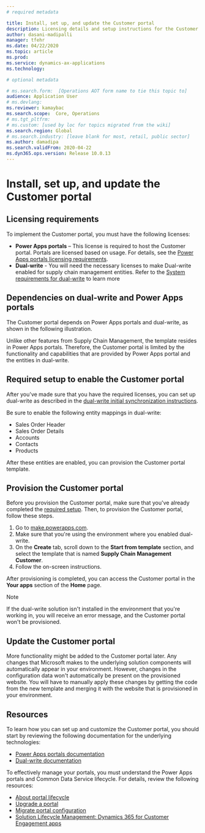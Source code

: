 ```yaml
---
# required metadata

title: Install, set up, and update the Customer portal
description: Licensing details and setup instructions for the Customer portal
author: dasani-madipalli
manager: tfehr
ms.date: 04/22/2020
ms.topic: article
ms.prod: 
ms.service: dynamics-ax-applications
ms.technology: 

# optional metadata

# ms.search.form:  [Operations AOT form name to tie this topic to]
audience: Application User
# ms.devlang: 
ms.reviewer: kamaybac
ms.search.scope:  Core, Operations
# ms.tgt_pltfrm: 
# ms.custom: [used by loc for topics migrated from the wiki]
ms.search.region: Global
# ms.search.industry: [leave blank for most, retail, public sector]
ms.author: damadipa
ms.search.validFrom: 2020-04-22
ms.dyn365.ops.version: Release 10.0.13
---
```


# Install, set up, and update the Customer portal

## Licensing requirements

To implement the Customer portal, you must have the following licenses:

- **Power Apps portals** – This license is required to host the Customer portal. Portals are licensed based on usage. For details, see the [Power Apps portals licensing requirements](https://docs.microsoft.com/power-platform/admin/powerapps-flow-licensing-faq#portals).
- **Dual-write** - You will need the necessary licenses to make Dual-write enabled for supply chain management entities. Refer to the [System requirements for dual-write](../../fin-ops-core/dev-itpro/data-entities/dual-write/dual-write-system-req.md) to learn more

## Dependencies on dual-write and Power Apps portals

The Customer portal depends on Power Apps portals and dual-write, as shown in the following illustration.

Unlike other features from Supply Chain Management, the template resides in Power Apps portals. Therefore, the Customer portal is limited by the functionality and capabilities that are provided by Power Apps portal and the entities in dual-write.

<a name="required-setup"></a>

## Required setup to enable the Customer portal

After you've made sure that you have the required licenses, you can set up dual-write as described in the [dual-write initial synchronization instructions](../../fin-ops-core/dev-itpro/data-entities/dual-write/initial-sync.md).

Be sure to enable the following entity mappings in dual-write:

- Sales Order Header
- Sales Order Details
- Accounts
- Contacts
- Products

After these entities are enabled, you can provision the Customer portal template.

## Provision the Customer portal

Before you provision the Customer portal, make sure that you've already completed the [required setup](#required-setup). Then, to provision the Customer portal, follow these steps.

1. Go to [make.powerapps.com](http://make.powerapps.com/).
2. Make sure that you're using the environment where you enabled dual-write.
3. On the **Create** tab, scroll down to the **Start from template** section, and select the template that is named **Supply Chain Management Customer**.
4. Follow the on-screen instructions.

After provisioning is completed, you can access the Customer portal in the **Your apps** section of the **Home** page.

> [!NOTE]
> If the dual-write solution isn't installed in the environment that you're working in, you will receive an error message, and the Customer portal won't be provisioned.

## Update the Customer portal

More functionality might be added to the Customer portal later. Any changes that Microsoft makes to the underlying solution components will automatically appear in your environment. However, changes in the configuration data won't automatically be present on the provisioned website. You will have to manually apply these changes by getting the code from the new template and merging it with the website that is provisioned in your environment.

## Resources

To learn how you can set up and customize the Customer portal, you should start by reviewing the following documentation for the underlying technologies:

- [Power Apps portals documentation](https://docs.microsoft.com/powerapps/maker/portals/overview)
- [Dual-write documentation](../../fin-ops-core/dev-itpro/data-entities/dual-write/dual-write-home-page.md)

To effectively manage your portals, you must understand the Power Apps portals and Common Data Service lifecycle. For details, review the following resources:

- [About portal lifecycle](https://docs.microsoft.com/powerapps/maker/portals/admin/portal-lifecycle)
- [Upgrade a portal](https://docs.microsoft.com/powerapps/maker/portals/admin/upgrade-portal)
- [Migrate portal configuration](https://docs.microsoft.com/powerapps/maker/portals/admin/migrate-portal-configuration)
- [Solution Lifecycle Management: Dynamics 365 for Customer Engagement apps](https://www.microsoft.com/download/details.aspx?id=57777)
